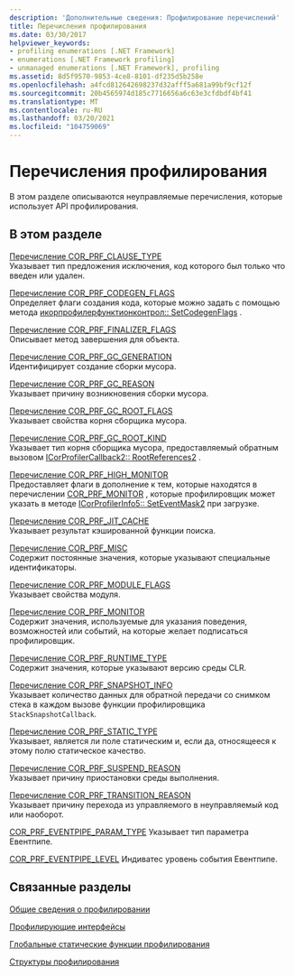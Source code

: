 ```yaml
---
description: 'Дополнительные сведения: Профилирование перечислений'
title: Перечисления профилирования
ms.date: 03/30/2017
helpviewer_keywords:
- profiling enumerations [.NET Framework]
- enumerations [.NET Framework profiling]
- unmanaged enumerations [.NET Framework], profiling
ms.assetid: 8d5f9570-9853-4ce8-8101-df235d5b258e
ms.openlocfilehash: a4fcd812642698237d32afff5a681a99bf9cf12f
ms.sourcegitcommit: 20b4565974d185c7716656a6c63e3cfdbdf4bf41
ms.translationtype: MT
ms.contentlocale: ru-RU
ms.lasthandoff: 03/20/2021
ms.locfileid: "104759069"
---
```

# <a name="profiling-enumerations"></a>Перечисления профилирования

В этом разделе описываются неуправляемые перечисления, которые использует API профилирования.  
  
## <a name="in-this-section"></a>В этом разделе  

 [Перечисление COR_PRF_CLAUSE_TYPE](cor-prf-clause-type-enumeration.md)  
 Указывает тип предложения исключения, код которого был только что введен или удален.  
  
 [Перечисление COR_PRF_CODEGEN_FLAGS](cor-prf-codegen-flags-enumeration.md)  
 Определяет флаги создания кода, которые можно задать с помощью метода [икорпрофилерфунктионконтрол:: SetCodegenFlags](icorprofilerfunctioncontrol-setcodegenflags-method.md) .  
  
 [Перечисление COR_PRF_FINALIZER_FLAGS](cor-prf-finalizer-flags-enumeration.md)  
 Описывает метод завершения для объекта.  
  
 [Перечисление COR_PRF_GC_GENERATION](cor-prf-gc-generation-enumeration.md)  
 Идентифицирует создание сборки мусора.  
  
 [Перечисление COR_PRF_GC_REASON](cor-prf-gc-reason-enumeration.md)  
 Указывает причину возникновения сборки мусора.  
  
 [Перечисление COR_PRF_GC_ROOT_FLAGS](cor-prf-gc-root-flags-enumeration.md)  
 Указывает свойства корня сборщика мусора.  
  
 [Перечисление COR_PRF_GC_ROOT_KIND](cor-prf-gc-root-kind-enumeration.md)  
 Указывает тип корня сборщика мусора, предоставляемый обратным вызовом [ICorProfilerCallback2:: RootReferences2](icorprofilercallback2-rootreferences2-method.md) .  
  
 [Перечисление COR_PRF_HIGH_MONITOR](cor-prf-high-monitor-enumeration.md)  
 Предоставляет флаги в дополнение к тем, которые находятся в перечислении [COR_PRF_MONITOR](cor-prf-monitor-enumeration.md) , которые профилировщик может указать в методе [ICorProfilerInfo5:: SetEventMask2](icorprofilerinfo5-seteventmask2-method.md) при загрузке.  
  
 [Перечисление COR_PRF_JIT_CACHE](cor-prf-jit-cache-enumeration.md)  
 Указывает результат кэшированной функции поиска.  
  
 [Перечисление COR_PRF_MISC](cor-prf-misc-enumeration.md)  
 Содержит постоянные значения, которые указывают специальные идентификаторы.  
  
 [Перечисление COR_PRF_MODULE_FLAGS](cor-prf-module-flags-enumeration.md)  
 Указывает свойства модуля.  
  
 [Перечисление COR_PRF_MONITOR](cor-prf-monitor-enumeration.md)  
 Содержит значения, используемые для указания поведения, возможностей или событий, на которые желает подписаться профилировщик.  
  
 [Перечисление COR_PRF_RUNTIME_TYPE](cor-prf-runtime-type-enumeration.md)  
 Содержит значения, которые указывают версию среды CLR.  
  
 [Перечисление COR_PRF_SNAPSHOT_INFO](cor-prf-snapshot-info-enumeration.md)  
 Указывает количество данных для обратной передачи со снимком стека в каждом вызове функции профилировщика `StackSnapshotCallback`.  
  
 [Перечисление COR_PRF_STATIC_TYPE](cor-prf-static-type-enumeration.md)  
 Указывает, является ли поле статическим и, если да, относящееся к этому полю статическое качество.  
  
 [Перечисление COR_PRF_SUSPEND_REASON](cor-prf-suspend-reason-enumeration.md)  
 Указывает причину приостановки среды выполнения.  
  
 [Перечисление COR_PRF_TRANSITION_REASON](cor-prf-transition-reason-enumeration.md)  
 Указывает причину перехода из управляемого в неуправляемый код или наоборот.  

 [COR_PRF_EVENTPIPE_PARAM_TYPE](cor-prf-eventpipe-param-type-enumeration.md) Указывает тип параметра Евентпипе.

 [COR_PRF_EVENTPIPE_LEVEL](cor-prf-eventpipe-level-enumeration.md) Индиватес уровень события Евентпипе.
  
## <a name="related-sections"></a>Связанные разделы  

 [Общие сведения о профилировании](profiling-overview.md)  
  
 [Профилирующие интерфейсы](profiling-interfaces.md)  
  
 [Глобальные статические функции профилирования](profiling-global-static-functions.md)  
  
 [Структуры профилирования](profiling-structures.md)
